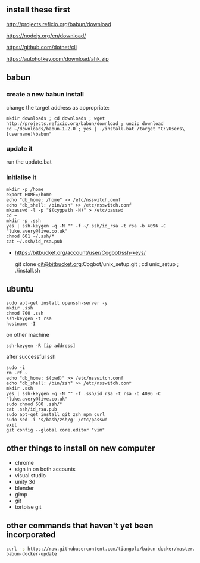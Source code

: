 ## install these first ##

http://projects.reficio.org/babun/download

https://nodejs.org/en/download/

https://github.com/dotnet/cli

https://autohotkey.com/download/ahk.zip

## babun

### create a new babun install

change the target address as appropriate:

    mkdir downloads ; cd downloads ; wget http://projects.reficio.org/babun/download ; unzip download
    cd ~/downloads/babun-1.2.0 ; yes | ./install.bat /target "C:\Users\[username]\babun"

### update it

run the update.bat

### initialise it

    mkdir -p /home
	export HOME=/home
	echo "db_home: /home" >> /etc/nsswitch.conf
	echo "db_shell: /bin/zsh" >> /etc/nsswitch.conf
	mkpasswd -l -p "$(cygpath -H)" > /etc/passwd
	cd ~
	mkdir -p .ssh
	yes | ssh-keygen -q -N "" -f ~/.ssh/id_rsa -t rsa -b 4096 -C "luke.avery@live.co.uk"
	chmod 601 ~/.ssh/*
	cat ~/.ssh/id_rsa.pub

* https://bitbucket.org/account/user/Cogbot/ssh-keys/

    git clone git@bitbucket.org:Cogbot/unix_setup.git ; cd unix_setup ; ./install.sh

## ubuntu

    sudo apt-get install openssh-server -y
    mkdir .ssh
    chmod 700 .ssh
    ssh-keygen -t rsa
    hostname -I

on other machine

    ssh-keygen -R [ip address]

after successful ssh

    sudo -i
	rm -rf ~
	echo "db_home: $(pwd)" >> /etc/nsswitch.conf
	echo "db_shell: /bin/zsh" >> /etc/nsswitch.conf
	mkdir .ssh
	yes | ssh-keygen -q -N "" -f .ssh/id_rsa -t rsa -b 4096 -C "luke.avery@live.co.uk"
	sudo chmod 600 .ssh/*
	cat .ssh/id_rsa.pub
    sudo apt-get install git zsh npm curl
    sudo sed -i 's/bash/zsh/g' /etc/passwd
    exit
    git config --global core.editor "vim"

## other things to install on new computer ##

* chrome
* sign in on both accounts
* visual studio
* unity 3d
* blender
* gimp
* git
* tortoise git

## other commands that haven't yet been incorporated

``` sh
curl -s https://raw.githubusercontent.com/tiangolo/babun-docker/master/setup.sh | source /dev/stdin
babun-docker-update
```
